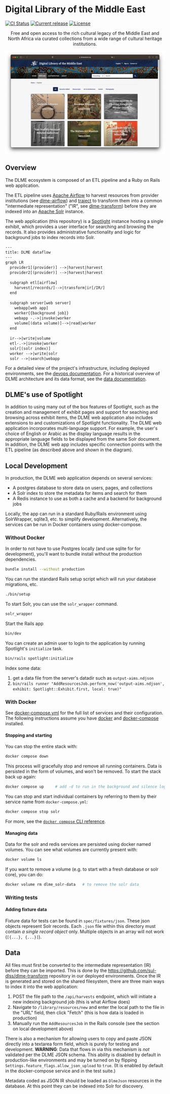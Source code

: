 # Digital Library of the Middle East
[![CI Status](https://github.com/sul-dlss/dlme/actions/workflows/ruby.yml/badge.svg)](https://github.com/sul-dlss/dlme/actions/workflows/ruby.yml)
[![Current release](https://img.shields.io/github/v/release/sul-dlss/dlme)](https://github.com/sul-dlss/dlme/releases)
[![License](https://img.shields.io/badge/license-apache%202.0-blue.svg)](https://opensource.org/licenses/Apache-2.0)

<p align="center">Free and open access to the rich cultural legacy of the Middle East and North Africa via curated collections from a wide range of cultural heritage institutions.</p>
<img src="preview.png" align="center" alt="DLME explore page showing various collections">

## Overview
The DLME ecosystem is composed of an ETL pipeline and a Ruby on Rails web application.

The ETL pipeline uses [Apache Airflow](https://airflow.apache.org/) to harvest resources from provider institutions (see [dlme-airflow](https://github.com/sul-dlss/dlme-airflow)) and [traject](https://github.com/traject/traject) to transform them into a common "intermediate representation" ("IR", see [dlme-transform](https://github.com/sul-dlss/dlme-transform)) before they are indexed into an [Apache Solr](https://solr.apache.org/) instance.

The web application (this repository) is a [Spotlight](https://github.com/projectblacklight/spotlight) instance hosting a single exhibit, which provides a user interface for searching and browsing the records. It also provides administrative functionality and logic for background jobs to index records into Solr.

```mermaid
---
title: DLME dataflow
---
graph LR
  provider1[(provider)] -->|harvest|harvest
  provider2[(provider)] -->|harvest|harvest

  subgraph etl[airflow]
    harvest[/records/]-->|transform|ir[/IR/]
  end

  subgraph server[web server]
    webapp[web app]
    worker{{background job}}
    webapp -.->|invoke|worker
    volume[(data volume)]-->|read|worker
  end

  ir-->|write|volume
  etl-.->|invoke|worker
  solr[(solr index)]
  worker -->|write|solr
  solr -->|search|webapp
```

For a detailed view of the project's infrastructure, including deployed environments, see the [devops documentation](https://github.com/sul-dlss/DevOpsDocs/blob/master/projects/dlme/operations-concerns.md). For a historical overview of DLME architecture and its data format, see the [data documentation](docs/README.md).
## DLME's use of Spotlight
In addition to using many out of the box features of Spotlight, such as the creation and management of exhibit pages and support for seaching and browsing across exhibit items, the DLME web application also includes extensions to and customizations of Spotlight functionality.  The DLME web application incorporates multi-language support.  For example, the user's choice of English or Arabic as the display language results in the appropriate language fields to be displayed from the same Solr document.   In addition, the DLME web app includes specific connection points with the ETL pipeline (as described above and shown in the diagram). 
## Local Development
In production, the DLME web application depends on several services:
  * A postgres database to store data on users, pages, and collections
  * A Solr index to store the metadata for items and search for them
  * A Redis instance to use as both a cache and a backend for background jobs

Locally, the app can run in a standard Ruby/Rails environment using SolrWrapper, sqlite3, etc. to simplify development. Alternatively, the services can be run in Docker containers using docker-compose.
### Without Docker

In order to not have to use Postgres locally (and use sqlite for for development), you'll want to bundle install without the production dependencies.

```bash
bundle install --without production
```

You can run the standard Rails setup script which will run your database migrations, etc.

```bash
./bin/setup
```

To start Solr, you can use the `solr_wrapper` command.

```bash
solr_wrapper
```

Start the Rails app

```bash
bin/dev
```

You can create an admin user to login to the application by running Spotlight's `initialize` task.

```bash
bin/rails spotlight:initialize
```

Index some data:
  1. get a data file from the server's datadir such as `output-aims.ndjson`
  1. `bin/rails runner "AddResourcesJob.perform_now('output-aims.ndjson', exhibit: Spotlight::Exhibit.first, local: true)"`
### With Docker
See [docker-compose.yml](docker-compose.yml) for the full list of services and their configuration. The following instructions assume you have [docker](https://docs.docker.com/get-docker/) and [docker-compose](https://docs.docker.com/compose/install/) installed.

#### Stopping and starting
You can stop the entire stack with:
```sh
docker compose down
```
This process will gracefully stop and remove all running containers. Data is persisted in the form of volumes, and won't be removed. To start the stack back up again:
```sh
docker compose up     # add -d to run in the background and silence logs
```
You can stop and start individual containers by referring to them by their service name from `docker-compose.yml`:
```sh
docker compose stop solr
```
For more, see the [`docker compose` CLI reference](https://docs.docker.com/compose/reference/#command-options-overview-and-help).

#### Managing data
Data for the solr and redis services are persisted using docker named volumes. You can see what volumes are currently present with:
```sh
docker volume ls
```
If you want to remove a volume (e.g. to start with a fresh database or solr core), you can do:
```sh
docker volume rm dlme_solr-data   # to remove the solr data
```
### Writing tests
#### Adding fixture data

Fixture data for tests can be found in `spec/fixtures/json`. These json objects represent Solr records. Each `.json` file within this directory must contain *a single record object* only. Multiple objects in an array will not work (`[{...}, {...}]`). 

## Data
All files must first be converted to the intermediate representation (IR) before they can be imported. This is done by the https://github.com/sul-dlss/dlme-transform repository in our deployed environments. Once the IR is generated and stored on the shared filesystem, there are three main ways to index it into the web application:

1. POST the file path to the `/api/harvests` endpoint, which will initiate a new indexing background job (this is what Airflow does)
2. Navigate to `/library/resources/new` and enter the local path to the file in the "URL" field, then click "Fetch" (this is how data is loaded in production)
3. Manually run the `AddResourcesJob` in the Rails console (see the section on local development above)

There is also a mechanism for allowing users to copy and paste JSON directly into a textarea form field, which is purely for testing and development. **WARNING**: Data that flows in via this mechanism is *not* validated per the DLME JSON schema. This ability is disabled by default in production-like environments and may be turned on by flipping `Settings.feature_flags.allow_json_upload` to `true`. (It is enabled by default in the docker-compose service and in the test suite.)

Metadata coded as JSON IR should be loaded as `DlmeJson` resources in the database.
At this point they can be indexed into Solr for discovery.
